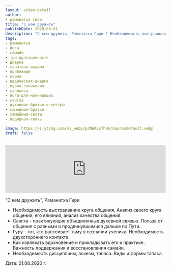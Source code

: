 ```yaml
---
layout: video-detail
author:
- раманатха гири
title: "с кем дружить"
publishDate: 2020-08-01
description: "С кем дружить, Раманатха Гири * Необходимость выстраивание круга общения. Анализ своего круга общения, его влияния, анализ качества общения. * Сангха - практикующие объединенные духовной связью. Польза от общения с равными и продвинувшимися дальше"
tags: 
- раманатха
- йога
- самайя
- три-драгоценности
- дхарма
- санатана-дхарма
- прибежище
- карма
- ведическая-дхарма
- пурна-санньясин
- санньяса
- йога-для-начинающих
- сангха
- духовные-братья-и-сестры
- самайные-братья
- самайные-сесты
- ваджрная-связь

image: https://i.ytimg.com/vi_webp/pJNWKvsThwk/maxresdefault.webp
draft: false
---
```


<iframe width="100%" src="https://www.youtube.com/embed/pJNWKvsThwk" frameborder="0" allowfullscreen=""></iframe> 

 "С кем дружить", Раманатха Гири

* Необходимость выстраивание круга общения. Анализ своего круга общения, его влияния, анализ качества общения.
* Сангха - практикующие объединенные духовной связью. Польза от общения с равными и продвинувшимися дальше по Пути.
* Гуру - тот, кто рассеивает тьму в сознании ученика. Необходимость двухстороннего контакта.
* Как извлекать вдохновение и прикладывать его к практике. Важность поддержания и восстановления самайи.
* Необходимость дисциплины, аскезы, тапаса. Виды и формы тапаса.

  
 Дата: 01.08.2020 г.

  

 